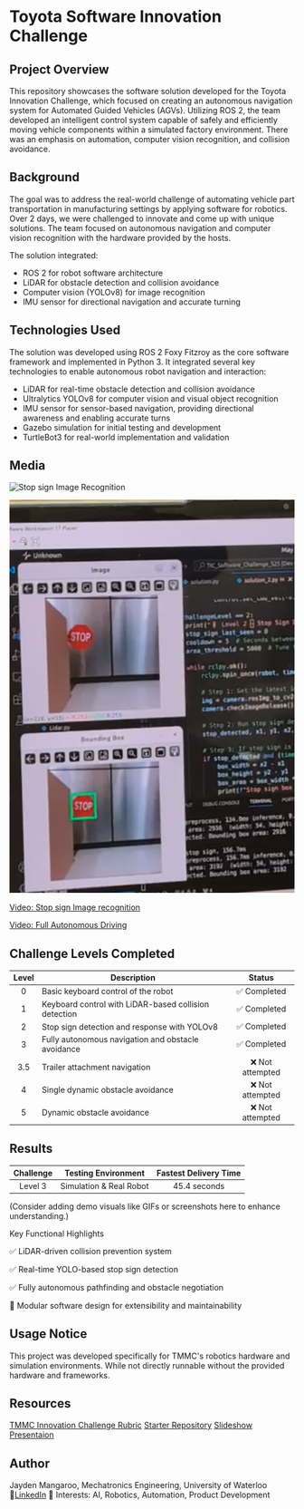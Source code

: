# Toyota Software Innovation Challenge

## Project Overview

This repository showcases the software solution developed for the Toyota Innovation Challenge, which focused on creating an autonomous navigation system for Automated Guided Vehicles (AGVs). Utilizing ROS 2, the team developed an intelligent control system capable of safely and efficiently moving vehicle components within a simulated factory environment. There was an emphasis on automation, computer vision recognition, and collision avoidance.

## Background

The goal was to address the real-world challenge of automating vehicle part transportation in manufacturing settings by applying software for robotics. Over 2 days, we were challenged to innovate and come up with unique solutions. The team focused on autonomous navigation and computer vision recognition with the hardware provided by the hosts.

The solution integrated:

- ROS 2 for robot software architecture
- LiDAR for obstacle detection and collision avoidance
- Computer vision (YOLOv8) for image recognition
- IMU sensor for directional navigation and accurate turning

## Technologies Used

The solution was developed using ROS 2 Foxy Fitzroy as the core software framework and implemented in Python 3. It integrated several key technologies to enable autonomous robot navigation and interaction:

- LiDAR for real-time obstacle detection and collision avoidance
- Ultralytics YOLOv8 for computer vision and visual object recognition
- IMU sensor for sensor-based navigation, providing directional awareness and enabling accurate turns
- Gazebo simulation for initial testing and development
- TurtleBot3 for real-world implementation and validation

## Media

![Stop sign Image Recognition](Stop_Sign_Image.png)

![Robot](Robot_Image.png)

[Video: Stop sign Image recognition](https://drive.google.com/file/d/1iyR9DpQCuiBYvXAoetEY2VPKTsodWzcp/view?usp=drive_link)

[Video: Full Autonomous Driving](https://drive.google.com/file/d/1TUBsWQnf_FG1uMiiiPaejTno2OFhLpOd/view?usp=drive_link)

## Challenge Levels Completed

| Level | Description                                           | Status           |
|:-----:|-------------------------------------------------------|:----------------:|
|   0   | Basic keyboard control of the robot                   | ✅ Completed     |
|   1   | Keyboard control with LiDAR-based collision detection | ✅ Completed     |
|   2   | Stop sign detection and response with YOLOv8          | ✅ Completed     |
|   3   | Fully autonomous navigation and obstacle avoidance    | ✅ Completed     |
|  3.5  | Trailer attachment navigation                         | ❌ Not attempted |
|   4   | Single dynamic obstacle avoidance                     | ❌ Not attempted |
|   5   | Dynamic obstacle avoidance                            | ❌ Not attempted |


## Results

| Challenge | Testing Environment        | Fastest Delivery Time   |
|:---------:|----------------------------|:------------------------:|
| Level 3   | Simulation & Real Robot    | 45.4 seconds            |


(Consider adding demo visuals like GIFs or screenshots here to enhance understanding.)

Key Functional Highlights

✅ LiDAR-driven collision prevention system

✅ Real-time YOLO-based stop sign detection

✅ Fully autonomous pathfinding and obstacle negotiation

🔄 Modular software design for extensibility and maintainability


## Usage Notice

This project was developed specifically for TMMC's robotics hardware and simulation environments. While not directly runnable without the provided hardware and frameworks.

## Resources

[TMMC Innovation Challenge Rubric](https://docs.google.com/document/d/1flLGNcA9dS5VKF4ATxY-NsXwTKZSBHlw/edit?tab=t.0)
[Starter Repository](https://github.com/IdeasClinicUWaterloo/TIC_Software_Challenge_S25)
[Slideshow Presentaion](https://docs.google.com/presentation/d/1sgjv9PdRfgcOw3ABQP494Ea3XXS_0NIl57ddAguurng/edit?usp=sharing)

## Author

Jayden Mangaroo, Mechatronics Engineering, University of Waterloo
🔗[LinkedIn](www.linkedin.com/in/jayden-mangaroo)
🧠 Interests: AI, Robotics, Automation, Product Development

